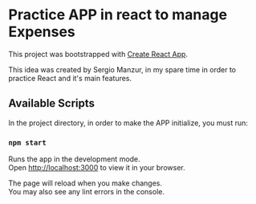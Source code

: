 # Practice APP in react to manage Expenses

This project was bootstrapped with [Create React App](https://github.com/facebook/create-react-app).

This idea was created by Sergio Manzur, in my spare time in order to practice React and it's main features.
## Available Scripts

In the project directory, in order to make the APP initialize, you must run:

### `npm start`

Runs the app in the development mode.\
Open [http://localhost:3000](http://localhost:3000) to view it in your browser.

The page will reload when you make changes.\
You may also see any lint errors in the console.
